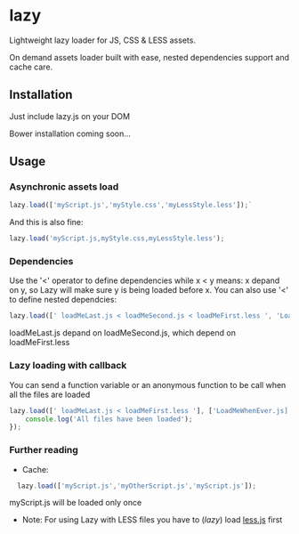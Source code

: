 lazy
====

Lightweight lazy loader for JS, CSS &amp; LESS assets.

On demand assets loader built with ease, nested dependencies support and cache care.

Installation
----
Just include lazy.js on your DOM

Bower installation coming soon...

Usage
----
### Asynchronic assets load
```javascript
lazy.load(['myScript.js','myStyle.css','myLessStyle.less']);`
```

And this is also fine:

```javascript
lazy.load('myScript.js,myStyle.css,myLessStyle.less');
```

### Dependencies
Use the '<' operator to define dependencies while x < y means: x depand on y, so Lazy will make sure y is being loaded before x. You can also use '<' to define nested dependcies:

```javascript
lazy.load([' loadMeLast.js < loadMeSecond.js < loadMeFirst.less ', 'LoadMeWhenEver.js');
```

loadMeLast.js depand on loadMeSecond.js, which depend on loadMeFirst.less

### Lazy loading with callback
You can send a function variable or an anonymous function to be call when all the files are loaded

```javascript
lazy.load([' loadMeLast.js < loadMeFirst.less '], ['LoadMeWhenEver.js]', function(){
    console.log('All files have been loaded');
});
```

### Further reading
* Cache: 
```javascript
  lazy.load(['myScript.js','myOtherScript.js','myScript.js']);
```
  myScript.js will be loaded only once

* Note: For using Lazy with LESS files you have to (*lazy*) load [less.js](https://github.com/less/less.js) first


